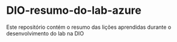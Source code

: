 # DIO-resumo-do-lab-azure
Este repositório contém o resumo das lições aprendidas durante o desenvolvimento do lab na DIO
